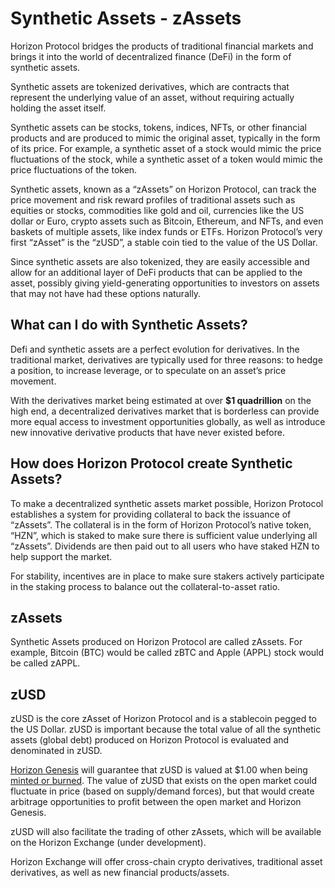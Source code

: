 # Synthetic Assets - zAssets

Horizon Protocol bridges the products of traditional financial markets and brings it into the world of decentralized finance (DeFi) in the form of synthetic assets.

Synthetic assets are tokenized derivatives, which are contracts that represent the underlying value of an asset, without requiring actually holding the asset itself.

Synthetic assets can be stocks, tokens, indices, NFTs, or other financial products and are produced to mimic the original asset, typically in the form of its price. For example, a synthetic asset of a stock would mimic the price fluctuations of the stock, while a synthetic asset of a token would mimic the price fluctuations of the token.&#x20;

Synthetic assets, known as a “zAssets” on Horizon Protocol, can track the price movement and risk reward profiles of traditional assets such as equities or stocks, commodities like gold and oil, currencies like the US dollar or Euro, crypto assets such as Bitcoin, Ethereum, and NFTs, and even baskets of multiple assets, like index funds or ETFs. Horizon Protocol’s very first “zAsset” is the “zUSD”, a stable coin tied to the value of the US Dollar.

Since synthetic assets are also tokenized, they are easily accessible and allow for an additional layer of DeFi products that can be applied to the asset, possibly giving yield-generating opportunities to investors on assets that may not have had these options naturally.

## What can I do with Synthetic Assets?

Defi and synthetic assets are a perfect evolution for derivatives. In the traditional market, derivatives are typically used for three reasons: to hedge a position, to increase leverage, or to speculate on an asset’s price movement.

With the derivatives market being estimated at over **$1 quadrillion** on the high end, a decentralized derivatives market that is borderless can provide more equal access to investment opportunities globally, as well as introduce new innovative derivative products that have never existed before.

## How does Horizon Protocol create Synthetic Assets?

To make a decentralized synthetic assets market possible, Horizon Protocol establishes a system for providing collateral to back the issuance of “zAssets”. The collateral is in the form of Horizon Protocol’s native token, “HZN”, which is staked to make sure there is sufficient value underlying all “zAssets”. Dividends are then paid out to all users who have staked HZN to help support the market.

For stability, incentives are in place to make sure stakers actively participate in the staking process to balance out the collateral-to-asset ratio.

## zAssets

Synthetic Assets produced on Horizon Protocol are called zAssets. For example, Bitcoin (BTC) would be called zBTC and Apple (APPL) stock would be called zAPPL.

## zUSD <a href="#zusd" id="zusd"></a>

zUSD is the core zAsset of Horizon Protocol and is a stablecoin pegged to the US Dollar. zUSD is important because the total value of all the synthetic assets (global debt) produced on Horizon Protocol is evaluated and denominated in zUSD.

[Horizon Genesis](../horizon-genesis/introduction.md) will guarantee that zUSD is valued at $1.00 when being [minted or burned](../horizon-genesis/staking-on-horizon-genesis/mint-burn-and-claim.md). The value of zUSD that exists on the open market could fluctuate in price (based on supply/demand forces), but that would create arbitrage opportunities to profit between the open market and Horizon Genesis.

zUSD will also facilitate the trading of other zAssets, which will be available on the Horizon Exchange (under development).

Horizon Exchange will offer cross-chain crypto derivatives, traditional asset derivatives, as well as new financial products/assets.
